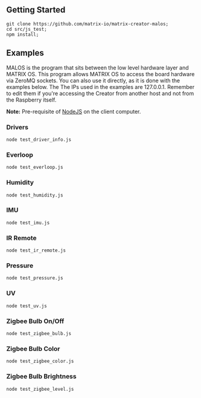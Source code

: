 ## Getting Started
```
git clone https://github.com/matrix-io/matrix-creator-malos;
cd src/js_test;
npm install;
```

## Examples
MALOS is the program that sits between the low level hardware layer and MATRIX OS. This program allows MATRIX OS to access the board hardware via ZeroMQ sockets. You can also use it directly, as it is done with the examples below. The The IPs used in the examples are 127.0.0.1. Remember to edit them if you're accessing the Creator from another host and not from the Raspberry itself.

**Note:** Pre-requisite of [NodeJS](https://nodejs.org/en/download) on the client computer.

### Drivers
```
node test_driver_info.js
```
### Everloop
```
node test_everloop.js
```
### Humidity
```
node test_humidity.js
```
### IMU
```
node test_imu.js
```
### IR Remote
```
node test_ir_remote.js
```
### Pressure
```
node test_pressure.js
```
### UV
```
node test_uv.js
```
### Zigbee Bulb On/Off
```
node test_zigbee_bulb.js
```
### Zigbee Bulb Color
```
node test_zigbee_color.js
```
### Zigbee Bulb Brightness
```
node test_zigbee_level.js
```
